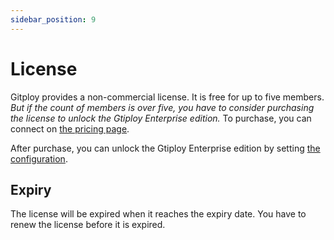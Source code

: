 ```yaml
---
sidebar_position: 9
---
```


# License

Gitploy provides a non-commercial license. It is free for up to five members. *But if the count of members is over five, you have to consider purchasing the license to unlock the Gtiploy Enterprise edition.* To purchase, you can connect on [the pricing page](#).

After purchase, you can unlock the Gtiploy Enterprise edition by setting [the configuration](../references/configurations/GITPLOY_LICENSE). 

## Expiry

The license will be expired when it reaches the expiry date. You have to renew the license before it is expired.
